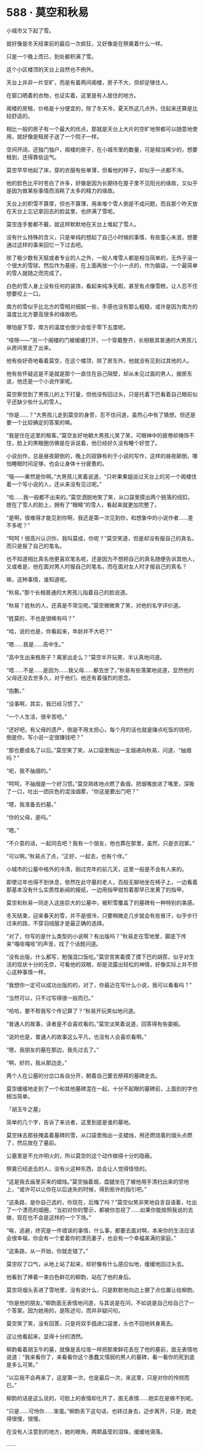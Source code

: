 # 588 · 莫空和秋易

小城市又下起了雪。

就好像是冬天结束前的最后一次疯狂，又好像是在祭奠着什么一样。

只是一个晚上而已，到处都积满了雪。

这个小区楼顶的天台上自然也不例外。
	
天台上并非一片空旷，而是有着两间阁楼，房子不大，但却足够住人。

在窗口晒着的衣物，也证实着，这里是有人居住的地方。

阁楼的房租，价格是十分便宜的，除了冬天冷，夏天热这几点外，住起来还算是比较舒适的。

相比一般的房子有一个最大的优点，那就是天台上大片的空旷地带都可以随意地使用，就好像是租房子送了一个院子一样。

空间开阔，还独门独户，阁楼的房子，在小城市里的数量，可是相当稀少的，想要租到，还得靠些运气。

莫空早早地起了床，穿的衣服有些单薄，但看他的样子，却似乎一点都不冷。

他的脸色比平时苍白了许多，好像是因为长期待在屋子里不见阳光的缘故，又似乎是因为做某些事情而消耗了太多的精力的缘故。

天台上的积雪不算厚，但也不算薄，用来堆个雪人倒是不成问题，而且那个昨天放在天台上忘记拿回去的脸盆里，也挤满了雪呢。

莫空连手套都不戴，就这样默默地在天台上堆起了雪人。

没有什么特殊的含义，只是单纯的想起了自己小时候的事情，有些童心未泯，想要通过这样的事来回忆一下过去吧。

除了极少数有天赋或者专业的人之外，一般人堆雪人都是相当简单的，无外乎滚一个很大的雪球，然后作为基座，在上面再放一个小一点的，作为脑袋，一个最简单的雪人就随之而完成了。

白色的雪人身上没有任何的装饰，看起来纯净无暇，甚至有点像雪糕，让人忍不住想要咬上一口。

南方的雪似乎比北方的雪相对细腻一些，手感也没有那么粗糙，或许是因为南方的温度比北方要高很多的缘故吧。

哪怕是下雪，南方的温度也很少会低于零下五度呢。

“吱呀——”另一个阁楼的门被缓缓打开，一个穿戴整齐，长相极其普通的大男孩儿从房间里走了出来。

他有些好奇地看着莫空，在这个楼顶，除了房东外，他就没有见到过其他的人。

他有些怀疑这是不是就是那个一直住在自己隔壁，却从未见过面的男人，据房东说，他还是一个小说作家呢。

莫空察觉到了男孩儿的上下打量，但他没有回过头，只是托着下巴看着自己眼前似乎还缺少些什么的雪人。

“你是……？”大男孩儿走到莫空的身旁，忍不住问道，虽然心中有了猜想，但还是要一个比较确定的答案的嘛。

“我是住在这里的租客。”莫空友好地朝大男孩儿笑了笑，可眼神中的疲倦却掩饰不住，脸上的黑眼圈仿佛是在诉说着，他已经好久没有睡个好觉了。

小说创作，总是昼夜颠倒的，晚上的寂静有利于小说的写作，这样的昼夜颠倒，哪怕睡眠时间足够，也会让身体十分疲惫的。

“哦——果然是你啊。”大男孩儿笑着说道，“只听果果姐说过天台上的另一个阁楼住着一个写小说的人，还从来没有见过呢。”

“哈……我一般都不出来的。”莫空洒脱地笑了笑，从口袋里摸出两个脱落的纽扣，摁在了雪人的脸上，拥有了“眼睛”的雪人，看起来就更加完整了。

“是啊，很难得才能见到你啊，我还是第一次见到你，和想象中的小说作者……差不多呢？”

“呵呵！很高兴认识你，我叫莫成，你呢？”莫空笑道，但是却没有报自己的真名，而只是报了自己的笔名。

也不知道相比真名他更喜欢笔名呢，还是因为不想把自己的真名随便告诉其他人，又或者是，他在面对男人时报自己的笔名，而在面对女人时才报自己的真名？

嘛，这种事情，谁知道呢。

“秋易。”那个长相普通的大男孩儿指着自己的脸说道。

“秋易？姓秋的人，还真是不常见呢。”莫空微微笑了笑，对他的名字评价道。

“姓莫的，不也是很稀有吗？”

“哈，说的也是，你看起来，年龄并不大吧？”

“嗯……我是……高中生。”

“高中生出来租房子？离家出走么？”莫空半开玩笑，半认真地问道。

“唔……不是……是因为……我父母……都去世了。”秋易有些落寞地说道，显然他的父母还没去世多久，对于他们，他还有着强烈的思念。

“抱歉。”

“没事啊，其实，我已经习惯了。”

“一个人生活，很辛苦吧。”

“还好吧，有父母的遗产，倒是不用太担心，每个月的话也就是赚点吃饭的钱吧，倒是你，写小说一定很赚钱吧？”

“那也要成名了以后。”莫空笑了笑，从口袋里掏出一支烟递向秋易，问道，“抽烟吗？”

“呃，我不抽烟的。”

“呵呵，不抽烟是一个好习惯。”莫空熟练地点燃了香烟，把烟嘴放进了嘴里，深吸了一口，吐出一团灰色的混浊烟雾，“你这是要出门吧？”

“嗯，我准备去扫墓。”

“你的父母，是吗。”

“嗯。”

“不介意的话，一起同去吧？我有一个朋友，他也葬在那里，虽然，只是衣冠冢。”

“可以啊。”秋易点了点，“正好，一起去，也有个伴。”

小城市的公墓中格外的冷清，刚过完年的前几天，这里一般是不会有人来的。

即使过年也得不到休息，依然在此守墓的老人，百般无聊地坐在椅子上，一边看着那基本没有什么实质性新闻的报纸，一边用指甲钳剪着那早已发黄了的指甲。

莫空和秋易一同走入这座巨大的公墓中，被积雪覆盖了的墓碑有一种特别的美感。

冬天结束，迎来春天的雪，并不是很冷，只要稍微走几步就会有些冒汗，似乎步行过来的路，不穿羽绒服才是最正确的选择。

“对了，你写的是什么类型的小说啊？有出版吗？”秋易走在雪地里，脚底下传来“嘎吱嘎吱”的声音，找了个话题问道。

“没有出版，什么都写，勉强混口饭吃。”莫空苦笑着摸了摸下巴的胡茬，似乎对生活的现状十分的无奈，可看他的双眼，却是流露出轻松的神情，好像实际上并不担心这种事情一样。

“我想你一定可以成功出版的的，对了，你最近在写什么小说，我可以看看吗？”

“当然可以，只不过写得很一般而已。”

“哈哈，要不帮我写个传记算了？”秋易开玩笑似地问道。

“普通人的故事，读者是不会喜欢看的。”莫空淡笑着说道，回答得有些委婉。

“说的也是，普通人的故事这么平凡，也没有人会喜欢看啊。”

“嗯，我朋友的墓在那边，我先过去了。”

“啊，好的，我从那边走。”

两个人在公墓的分岔口各自分开，朝着自己要去祭拜的墓碑走去。

莫空缓缓地走到了一个和其他墓碑混在一起，十分不起眼的墓碑前，上面刻的字也相当简单。

「胡玉牛之墓」

简单的几个字，告诉了来访者，这里到底是谁的墓地。

莫空抹去那些掩盖着墓碑的雪，从口袋里掏出一支蜡烛，用还燃烧着的烟头点燃了，然后放在了墓前。

公墓里是不允许明火的，所以莫空的这个动作做得十分的隐蔽。

祭奠已经逝去的人，没有火这种东西，总会让人觉得怪怪的。

“这是我去庙里买来的蜡烛。”莫空抽着烟，盘腿坐在了被他用手清扫出来的空地上，“或许可以让你在以后迷失的时候，得到些许的指引吧。”

“这条路，是你自己选的，你现在，后悔了吗？”莫空似笑非笑地自言自语着，吐出了一个漂亮的烟圈，“当初对你的警示，都被你忽视了……如果你能按照我说的去做，现在也不会是这样的一个下场。”

“唉，逃避，终究是一件错误的事情，什么事，都要去面对啊，本来你的生活应该会很幸福，你会有一个爱着你的漂亮妻子，也会有一个幸福美满的家庭。”

“这条路，从一开始，你就走错了。”

莫空叹了口气，从地上站了起来，却好像有什么感应似地，缓缓地回过头去。

他看到了捧着一束白色鲜花的柳韵，站在了他的身后。

莫空将烟头丢进了雪地里，没有说什么，只是默默地向边上挪了点位置让给柳韵。

“你是他的朋友。”柳韵面无表情地问道，与其说是在问，不如说是自己给自己了一个答案，因为她用的，是陈述句，而并非疑问句。

莫空笑了笑，没有回答，只是将双手插进口袋里，头也不回地转身离去。

这让他看起来，显得十分的洒然。

柳韵看着胡玉牛的墓，就像是丢垃圾一样把那束鲜花丢在了他的墓前，面无表情地说道：“我来看你了，来看看你这个愚蠢又懦弱的男人的墓碑，看一看你的死到底是多么可笑。”

“以后我不会再来了，这是第一次，也是最后一次，来这里，只是对你的怜悯而已。”

柳韵的话是这么说的，可脸上的表情却化开了，面无表情……她实在是做不到呢。

“只是……可怜你……笨蛋。”柳韵丢下这句话，也转过身去，迈步离开，只是，她走得很慢，很慢。

在没有人注意到的地方，她的眼角，两颗晶莹的泪珠，缓缓地滴落。

……
